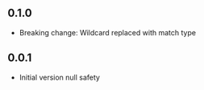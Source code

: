 ## 0.1.0

- Breaking change: Wildcard replaced with match type

## 0.0.1

- Initial version null safety 
